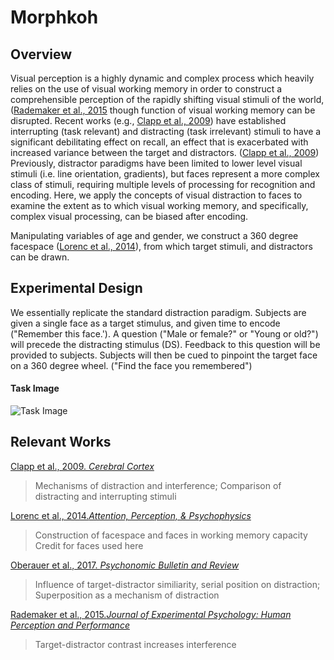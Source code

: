 # Morphkoh

## Overview 

Visual perception is a highly dynamic and complex process which heavily relies on the use of visual working memory in order to construct a comprehensible perception of the rapidly shifting visual stimuli of the world, ([Rademaker et al., 2015](#relevant-works) though function of visual working memory can be disrupted. Recent works (e.g., [Clapp et al., 2009](#relevant-works)) have established interrupting (task relevant) and distracting (task irrelevant) stimuli to have a significant debilitating effect on recall, an effect that is exacerbated with increased variance between the target and distractors. ([Clapp et al., 2009](#relevant-works)) Previously, distractor paradigms have been limited to lower level visual stimuli (i.e. line orientation, gradients), but faces represent a more complex class of stimuli, requiring multiple levels of processing for recognition and encoding. Here, we apply the concepts of visual distraction to faces to examine the extent as to which visual working memory, and specifically, complex visual processing, can be biased after encoding. 

 Manipulating variables of age and gender, we construct a 360 degree facespace ([Lorenc et al., 2014](#relevant-works)), from which target stimuli, and distractors can be drawn. 

## Experimental Design 

We essentially replicate the standard distraction paradigm. Subjects are given a single face as a target stimulus, and given time to encode ("Remember this face.'). A question ("Male or female?" or "Young or old?") will precede the distracting stimulus (DS). Feedback to this question will be provided to subjects. Subjects will then be cued to pinpoint the target face on a 360 degree wheel. ("Find the face you remembered")


#### Task Image

![Task Image](https://github.com/anu-rima/Morphkoh/commit/96d0eebf92d92c6b0154dc1c719587b621c1ada0)

## Relevant Works

[Clapp et al., 2009. _Cerebral Cortex_](https://www.ncbi.nlm.nih.gov/pmc/articles/PMC2837090/)
> Mechanisms of distraction and interference; Comparison of distracting and interrupting stimuli

[Lorenc et al., 2014._Attention, Perception, & Psychophysics_](https://link.springer.com/article/10.3758%2Fs13414-014-0653-z)
> Construction of facespace and faces in working memory capacity
> Credit for faces used here 

[Oberauer et al., 2017. _Psychonomic Bulletin and Review_](https://link.springer.com/article/10.3758%2Fs13423-012-0272-4) 
> Influence of target-distractor similiarity, serial position on distraction; Superposition as a mechanism of distraction

[Rademaker et al., 2015._Journal of Experimental Psychology: Human Perception and Performance_](https://www.dropbox.com/sh/uvhrgxzkdv6s222/AAD-Hyxwf-EbHXR7o24Ygc2Aa/rademaker2015.pdf?dl=0#pageContainer14)
> Target-distractor contrast increases interference 



